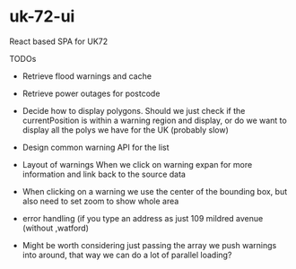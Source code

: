 # uk-72-ui
React based SPA for UK72


TODOs

* Retrieve flood warnings and cache
* Retrieve power outages for postcode
* Decide how to display polygons. 
    Should we just check if the currentPosition is within a warning region and display, 
    or do we want to display all the polys we have for the UK (probably slow)

* Design common warning API for the list
* Layout of warnings
    When we click on warning expan for more information and link back to the source data
    
* When clicking on a warning we use the center of the bounding box, but also need to set zoom to show whole area

* error handling (if you type an address as just 109 mildred avenue (without ,watford)


* Might be worth considering just passing the array we push warnings into around, that way we can do a lot of parallel loading?
